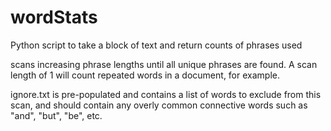 # wordStats
Python script to take a block of text and return counts of phrases used

scans increasing phrase lengths until all unique phrases are found. A scan length of 1 will count repeated words in a document, for example.

ignore.txt is pre-populated and contains a list of words to exclude from this scan, and should contain any overly common connective words such as "and", "but", "be", etc.
